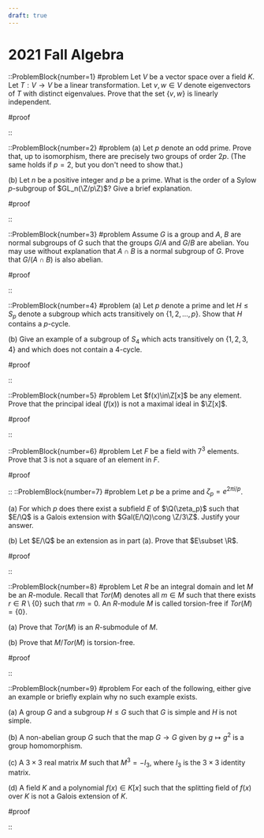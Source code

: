 ```yaml
---
draft: true
---
```


# 2021 Fall Algebra

::ProblemBlock{number=1}
#problem
Let $V$ be a vector space over a field $K$. Let $T:V\to V$ be a linear transformation. Let $v,w\in V$ denote eigenvectors of $T$ with distinct eigenvalues. Prove that the set $\{v,w\}$ is linearly independent.

#proof

::

::ProblemBlock{number=2}
#problem
(a) Let $p$ denote an odd prime. Prove that, up to isomorphism, there are precisely two groups of order $2p$. (The same holds if $p=2$, but you don't need to show that.)

(b) Let $n$ be a positive integer and $p$ be a prime. What is the order of a Sylow $p$-subgroup of $GL_n(\Z/p\Z)$? Give a brief explanation.

#proof

::

::ProblemBlock{number=3}
#problem
Assume $G$ is a group and $A$, $B$ are normal subgroups of $G$ such that the groups $G/A$ and $G/B$ are abelian. You may use without explanation that $A\cap B$ is a normal subgroup of $G$. Prove that $G/(A\cap B)$ is also abelian.

#proof

::

::ProblemBlock{number=4}
#problem
(a) Let $p$ denote a prime and let $H\leq S_p$ denote a subgroup which acts transitively on $\{1,2,\ldots,p\}$. Show that $H$ contains a $p$-cycle.

(b) Give an example of a subgroup of $S_4$ which acts transitively on $\{1,2,3,4\}$ and which does not contain a 4-cycle.

#proof

::

::ProblemBlock{number=5}
#problem
Let $f(x)\in\Z[x]$ be any element. Prove that the principal ideal $(f(x))$ is not a maximal ideal in $\Z[x]$.

#proof

::

::ProblemBlock{number=6}
#problem
Let $F$ be a field with $7^3$ elements. Prove that 3 is not a square of an element in $F$.

#proof

::
::ProblemBlock{number=7}
#problem
Let $p$ be a prime and $\zeta_p=e^{2\pi i/p}$.

(a) For which $p$ does there exist a subfield $E$ of $\Q(\zeta_p)$ such that $E/\Q$ is a Galois extension with $Gal(E/\Q)\cong \Z/3\Z$. Justify your answer.

(b) Let $E/\Q$ be an extension as in part (a). Prove that $E\subset \R$.

#proof

::

::ProblemBlock{number=8}
#problem
Let $R$ be an integral domain and let $M$ be an $R$-module. Recall that $Tor(M)$ denotes all $m\in M$ such that there exists $r\in R\setminus\{0\}$ such that $rm=0$. An $R$-module $M$ is called torsion-free if $Tor(M)=\{0\}$.

(a) Prove that $Tor(M)$ is an $R$-submodule of $M$.

(b) Prove that $M/Tor(M)$ is torsion-free.

#proof

::

::ProblemBlock{number=9}
#problem
For each of the following, either give an example or briefly explain why no such example exists.

(a) A group $G$ and a subgroup $H\leq G$ such that $G$ is simple and $H$ is not simple.

(b) A non-abelian group $G$ such that the map $G\to G$ given by $g\mapsto g^2$ is a group homomorphism.

(c) A $3\times 3$ real matrix $M$ such that $M^3=-I_3$, where $I_3$ is the $3\times 3$ identity matrix.

(d) A field $K$ and a polynomial $f(x)\in K[x]$ such that the splitting field of $f(x)$ over $K$ is not a Galois extension of $K$.

#proof

::